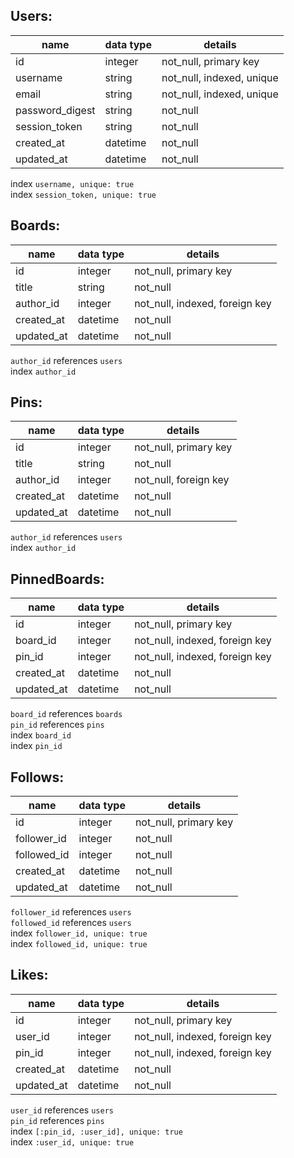 ## Users:

| name            | data type | details                   |
|-----------------|-----------|---------------------------|
| id              | integer   | not_null, primary key     |
| username        | string    | not_null, indexed, unique |
| email           | string    | not_null, indexed, unique |
| password_digest | string    | not_null                  |
| session_token   | string    | not_null                  |
| created_at      | datetime  | not_null                  |
| updated_at      | datetime  | not_null                  |

index `username, unique: true`  
index `session_token, unique: true`

## Boards: 

| name       | data type | details                        |
|------------|-----------|--------------------------------|
| id         | integer   | not_null, primary key          |
| title      | string    | not_null                       |
| author_id  | integer   | not_null, indexed, foreign key |
| created_at | datetime  | not_null                       |
| updated_at | datetime  | not_null                       |

`author_id` references `users`  
index `author_id`

## Pins:

| name       | data type | details               |
|------------|-----------|-----------------------|
| id         | integer   | not_null, primary key |
| title      | string    | not_null              |
| author_id  | integer   | not_null, foreign key |
| created_at | datetime  | not_null              |
| updated_at | datetime  | not_null              |

`author_id` references `users`  
index `author_id`

## PinnedBoards:

| name       | data type | details                        |
|------------|-----------|--------------------------------|
| id         | integer   | not_null, primary key          |
| board_id   | integer   | not_null, indexed, foreign key |
| pin_id     | integer   | not_null, indexed, foreign key |
| created_at | datetime  | not_null                       |
| updated_at | datetime  | not_null                       |

`board_id` references `boards`  
`pin_id` references `pins`  
index `board_id`  
index `pin_id`

## Follows:

| name        | data type | details               |
|-------------|-----------|-----------------------|
| id          | integer   | not_null, primary key |
| follower_id | integer   | not_null              |
| followed_id | integer   | not_null              |
| created_at  | datetime  | not_null              |
| updated_at  | datetime  | not_null              |

`follower_id` references `users`  
`followed_id` references `users`  
index `follower_id, unique: true`  
index `followed_id, unique: true`

## Likes:
| name        | data type | details                        |
|-------------|-----------|--------------------------------|
| id          | integer   | not_null, primary key          |
| user_id     | integer   | not_null, indexed, foreign key |
| pin_id      | integer   | not_null, indexed, foreign key |
| created_at  | datetime  | not_null                       |
| updated_at  | datetime  | not_null                       |

 `user_id` references `users`  
 `pin_id` references `pins`  
 index `[:pin_id, :user_id], unique: true`  
 index `:user_id, unique: true`
